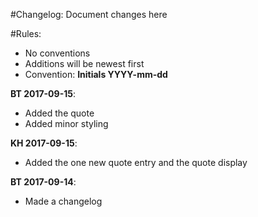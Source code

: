 #Changelog: Document changes here

#Rules: 
- No conventions
- Additions will be newest first
- Convention: **Initials YYYY-mm-dd**

**BT 2017-09-15**:
- Added the quote
- Added minor styling

**KH 2017-09-15**:
- Added the one new quote entry and the quote display

**BT 2017-09-14**: 
- Made a changelog


